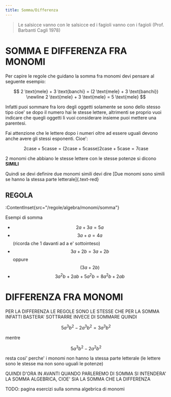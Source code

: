 ```yaml
---
title: Somma/Differenza
---
```


> Le salsicce vanno con le salsicce ed i fagioli vanno con i fagioli (Prof. Barbanti Cagli 1978)

SOMMA E DIFFERENZA FRA MONOMI
===

Per capire le regole che guidano la somma fra monomi devi pensare al seguente esempio:

$$
2 \text{mele} + 3 \text{banchi} = (2 \text{mele} + 3 \text{banchi}) \newline
2 \text{mele} + 3 \text{mele} = 5 \text{mele}
$$

Infatti puoi sommare fra loro degli oggetti solamente se sono dello stesso tipo cioe' se dopo il numero hai le stesse lettere, altrimenti se proprio vuoi indicare che quegli oggetti li vuoi considerare insieme puoi mettere una parentesi.

Fai attenzione che le lettere dopo i numeri oltre ad essere uguali devono anche avere gli stessi esponenti.
Cioe':

$$
2 \text{case} + 5 \text{casse} = (2 \text{case} + 5 \text{casse})
2 \text{case} + 5 \text{case} = 7 \text{case}
$$

2 monomi che abbiano le stesse lettere con le stesse potenze si dicono **SIMILI**

Quindi se devi definire due monomi simili devi dire
[Due monomi sono simili se hanno la stessa parte letterale]{.text-red}

## REGOLA

:ContentInset{src="/regole/algebra/monomi/somma"}

Esempi di somma

* $$ 2a+3a = 5a $$
* $$ 3a+a = 4a $$ (ricorda che 1 davanti ad a e' sottointeso)
* $$ 3a+2b = 3a+2b $$ oppure $$ (3a+2b) $$
* $$ 3a^2b+2ab+5a^2b = 8a^2b+2ab $$

DIFFERENZA FRA MONOMI
===

PER LA DIFFERENZA LE REGOLE SONO LE STESSE CHE PER LA SOMMA INFATTI BASTERA' SOTTRARRE INVECE DI SOMMARE QUINDI

$$
5a^3b^2-2a^3b^2 = 3a^3b^2
$$

mentre

$$
5a^3b^2-2a^2b^2
$$

resta cosi' perche' i monomi non hanno la stessa parte letterale (le lettere sono le stesse ma non sono uguali le potenze)

QUINDI D'ORA IN AVANTI QUANDO PARLEREMO DI SOMMA SI INTENDERA' LA SOMMA ALGEBRICA, CIOE' SIA LA SOMMA CHE LA DIFFERENZA

TODO: pagina esercizi sulla somma algebrica di monomi